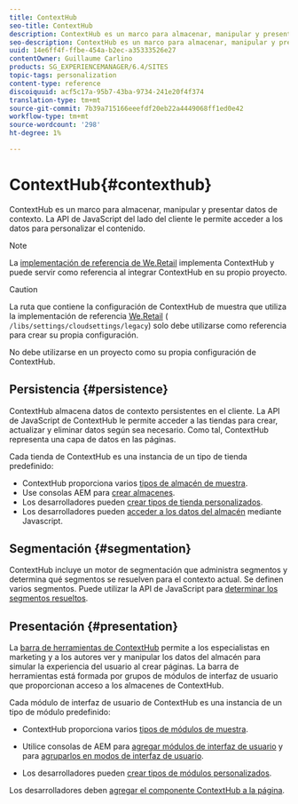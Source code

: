 ```yaml
---
title: ContextHub
seo-title: ContextHub
description: ContextHub es un marco para almacenar, manipular y presentar datos de contexto
seo-description: ContextHub es un marco para almacenar, manipular y presentar datos de contexto
uuid: 14e6ff4f-ffbe-454a-b2ec-a35333526e27
contentOwner: Guillaume Carlino
products: SG_EXPERIENCEMANAGER/6.4/SITES
topic-tags: personalization
content-type: reference
discoiquuid: acf5c17a-95b7-43ba-9734-241e20f4f374
translation-type: tm+mt
source-git-commit: 7b39a715166eeefdf20eb22a4449068ff1ed0e42
workflow-type: tm+mt
source-wordcount: '298'
ht-degree: 1%

---
```



# ContextHub{#contexthub}

ContextHub es un marco para almacenar, manipular y presentar datos de contexto. La API de JavaScript del lado del cliente le permite acceder a los datos para personalizar el contenido.

>[!NOTE]
>
>La [implementación de referencia de We.Retail](/help/sites-developing/we-retail.md) implementa ContextHub y puede servir como referencia al integrar ContextHub en su propio proyecto.

>[!CAUTION]
>
>La ruta que contiene la configuración de ContextHub de muestra que utiliza la implementación de referencia [We.Retail](/help/sites-developing/we-retail.md) ( `/libs/settings/cloudsettings/legacy`) solo debe utilizarse como referencia para crear su propia configuración.
>
>No debe utilizarse en un proyecto como su propia configuración de ContextHub.

## Persistencia {#persistence}

ContextHub almacena datos de contexto persistentes en el cliente. La API de JavaScript de ContextHub le permite acceder a las tiendas para crear, actualizar y eliminar datos según sea necesario. Como tal, ContextHub representa una capa de datos en las páginas.

Cada tienda de ContextHub es una instancia de un tipo de tienda predefinido:

* ContextHub proporciona varios [tipos de almacén de muestra](/help/sites-developing/ch-samplestores.md).
* Use consolas AEM para [crear almacenes](/help/sites-administering/contexthub-config.md#creating-a-contexthub-store).
* Los desarrolladores pueden [crear tipos de tienda personalizados](/help/sites-developing/ch-extend.md#creating-custom-store-candidates).
* Los desarrolladores pueden [acceder a los datos del almacén](/help/sites-developing/ch-adding.md#interacting-with-contexthub-stores) mediante Javascript.

## Segmentación {#segmentation}

ContextHub incluye un motor de segmentación que administra segmentos y determina qué segmentos se resuelven para el contexto actual. Se definen varios segmentos. Puede utilizar la API de JavaScript para [determinar los segmentos resueltos](/help/sites-developing/ch-adding.md#determining-resolved-contexthub-segments).

## Presentación {#presentation}

La [barra de herramientas de ContextHub](/help/sites-authoring/ch-previewing.md) permite a los especialistas en marketing y a los autores ver y manipular los datos del almacén para simular la experiencia del usuario al crear páginas. La barra de herramientas está formada por grupos de módulos de interfaz de usuario que proporcionan acceso a los almacenes de ContextHub.

Cada módulo de interfaz de usuario de ContextHub es una instancia de un tipo de módulo predefinido:

* ContextHub proporciona varios [tipos de módulos de muestra](/help/sites-developing/ch-samplemodules.md).
* Utilice consolas de AEM para [agregar módulos de interfaz de usuario](/help/sites-administering/contexthub-config.md#adding-a-ui-module) y para [agruparlos en modos de interfaz de usuario](/help/sites-administering/contexthub-config.md#adding-a-ui-mode).

* Los desarrolladores pueden [crear tipos de módulos personalizados](/help/sites-developing/ch-extend.md#creating-contexthub-ui-module-types).

Los desarrolladores deben [agregar el componente ContextHub a la página](/help/sites-developing/ch-adding.md).
